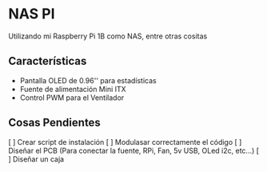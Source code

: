 NAS PI
===

Utilizando mi Raspberry Pi 1B como NAS, entre otras cositas

Características
--

- Pantalla OLED de 0.96'' para estadísticas
- Fuente de alimentación Mini ITX
- Control PWM para el Ventilador

Cosas Pendientes
--

[ ] Crear script de instalación
[ ] Modulasar correctamente el código
[ ] Diseñar el PCB (Para conectar la fuente, RPi, Fan, 5v USB, OLed i2c, etc...)
[ ] Diseñar un caja
